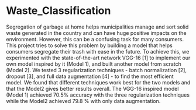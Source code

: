 # Waste_Classification

Segregation of garbage at home helps municipalities manage and sort solid waste generated in the country and can have huge positive impacts on the environment. However, this can be a confusing task for many consumers. This project tries to solve this problem by building a model that helps consumers segregate their trash with ease in the future. To achieve this, we experimented with the state-of-the-art network VGG-16 [1] to implement our own model inspired by it (Model 1), and built another model from scratch (Model 2). We tested 3 regularization techniques - batch normalization [2], dropout [3], and full data augmentation [4] - to find the most efficient model. We found that different techniques work best for the two models and that the Model2 gives better results overall. The VGG-16 inspired model (Model 1) achieved 70.5% accuracy with the three regularization techniques while the Model2 achieved 79.8 % with only data augmentation.

